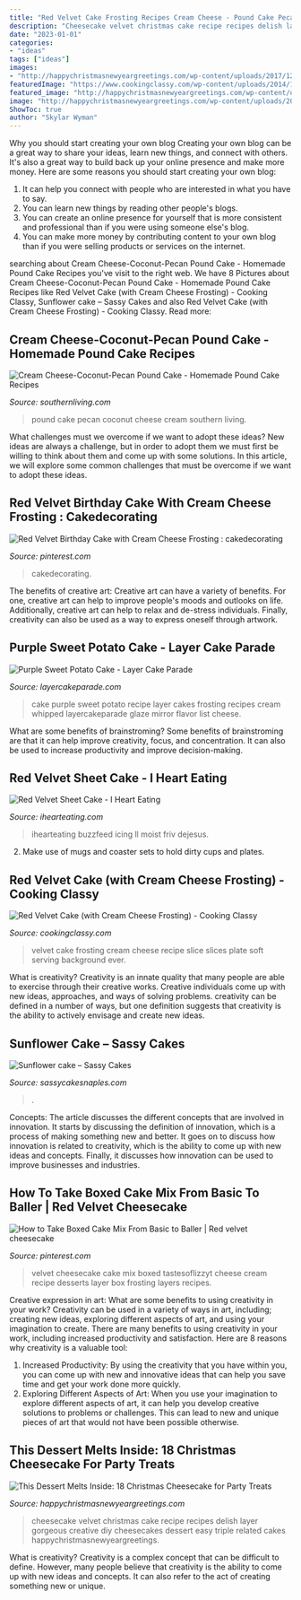 ```yaml
---
title: "Red Velvet Cake Frosting Recipes Cream Cheese - Pound Cake Pecan Coconut Cheese Cream Southern Living"
description: "Cheesecake velvet christmas cake recipe recipes delish layer gorgeous creative diy cheesecakes dessert easy triple related cakes happychristmasnewyeargreetings"
date: "2023-01-01"
categories:
- "ideas"
tags: ["ideas"]
images:
- "http://happychristmasnewyeargreetings.com/wp-content/uploads/2017/12/Red-velvet-cheesecake.jpg"
featuredImage: "https://www.cookingclassy.com/wp-content/uploads/2014/11/red-velvet-cake-5.jpg"
featured_image: "http://happychristmasnewyeargreetings.com/wp-content/uploads/2017/12/Red-velvet-cheesecake.jpg"
image: "http://happychristmasnewyeargreetings.com/wp-content/uploads/2017/12/Red-velvet-cheesecake.jpg"
ShowToc: true
author: "Skylar Wyman"
---
```



Why you should start creating your own blog
Creating your own blog can be a great way to share your ideas, learn new things, and connect with others. It's also a great way to build back up your online presence and make more money. Here are some reasons you should start creating your own blog: 
1. It can help you connect with people who are interested in what you have to say. 
2. You can learn new things by reading other people's blogs. 
3. You can create an online presence for yourself that is more consistent and professional than if you were using someone else's blog. 
4. You can make more money by contributing content to your own blog than if you were selling products or services on the internet.

	

		
searching about Cream Cheese-Coconut-Pecan Pound Cake - Homemade Pound Cake Recipes you've visit to the right web. We have 8 Pictures about Cream Cheese-Coconut-Pecan Pound Cake - Homemade Pound Cake Recipes like Red Velvet Cake (with Cream Cheese Frosting) - Cooking Classy, Sunflower cake – Sassy Cakes and also Red Velvet Cake (with Cream Cheese Frosting) - Cooking Classy. Read more:
		
    
## Cream Cheese-Coconut-Pecan Pound Cake - Homemade Pound Cake Recipes

<img loading=lazy src="http://img1.southernliving.timeinc.net/sites/default/files/styles/story_card_hero/public/image/2015/12/main/fobigw041103281.jpg?itok=luYhgf2T" onerror="this.onerror=null;this.src='https://tse1.mm.bing.net/th?id=OIP.-XRiGRfRvLIx4ndkkAMTtAHaEK&amp;pid=15.1';" alt="Cream Cheese-Coconut-Pecan Pound Cake - Homemade Pound Cake Recipes">

_Source: southernliving.com_

>pound cake pecan coconut cheese cream southern living. 

	

What challenges must we overcome if we want to adopt these ideas?
New ideas are always a challenge, but in order to adopt them we must first be willing to think about them and come up with some solutions. In this article, we will explore some common challenges that must be overcome if we want to adopt these ideas.

    
## Red Velvet Birthday Cake With Cream Cheese Frosting : Cakedecorating

<img loading=lazy src="https://i.pinimg.com/736x/2f/d1/5d/2fd15db1553e4f69572afd8f1ee23696.jpg" onerror="this.onerror=null;this.src='https://tse1.mm.bing.net/th?id=OIP.OIHQt5F2mHLREHpE5jwU5AHaLH&amp;pid=15.1';" alt="Red Velvet Birthday Cake with Cream Cheese Frosting : cakedecorating">

_Source: pinterest.com_

>cakedecorating. 

	

The benefits of creative art:
Creative art can have a variety of benefits. For one, creative art can help to improve people's moods and outlooks on life. Additionally, creative art can help to relax and de-stress individuals. Finally, creativity can also be used as a way to express oneself through artwork.

    
## Purple Sweet Potato Cake - Layer Cake Parade

<img loading=lazy src="http://layercakeparade.com/wp-content/uploads/2018/01/MG_4038-01.jpg" onerror="this.onerror=null;this.src='https://tse4.mm.bing.net/th?id=OIP.dgYmdJp1pG62LEoTeL12cwHaKz&amp;pid=15.1';" alt="Purple Sweet Potato Cake - Layer Cake Parade">

_Source: layercakeparade.com_

>cake purple sweet potato recipe layer cakes frosting recipes cream whipped layercakeparade glaze mirror flavor list cheese. 

	

What are some benefits of brainstroming?
Some benefits of brainstroming are that it can help improve creativity, focus, and concentration. It can also be used to increase productivity and improve decision-making.

    
## Red Velvet Sheet Cake - I Heart Eating

<img loading=lazy src="https://www.ihearteating.com/wp-content/uploads/2016/12/red-velvet-bars-1000.jpg" onerror="this.onerror=null;this.src='https://tse1.mm.bing.net/th?id=OIP.sY0SwVbyYdnllOwPWLX3QgHaLY&amp;pid=15.1';" alt="Red Velvet Sheet Cake - I Heart Eating">

_Source: ihearteating.com_

>ihearteating buzzfeed icing ll moist friv dejesus. 

	

2. Make use of mugs and coaster sets to hold dirty cups and plates.

    
## Red Velvet Cake (with Cream Cheese Frosting) - Cooking Classy

<img loading=lazy src="https://www.cookingclassy.com/wp-content/uploads/2014/11/red-velvet-cake-5.jpg" onerror="this.onerror=null;this.src='https://tse4.mm.bing.net/th?id=OIP.oQYdwO_J57LFE9kbBpXakwHaLH&amp;pid=15.1';" alt="Red Velvet Cake (with Cream Cheese Frosting) - Cooking Classy">

_Source: cookingclassy.com_

>velvet cake frosting cream cheese recipe slice slices plate soft serving background ever. 

	

What is creativity?
Creativity is an innate quality that many people are able to exercise through their creative works. Creative individuals come up with new ideas, approaches, and ways of solving problems. creativity can be defined in a number of ways, but one definition suggests that creativity is the ability to actively envisage and create new ideas.

    
## Sunflower Cake – Sassy Cakes

<img loading=lazy src="https://www.sassycakesnaples.com/wp-content/uploads/2019/09/IMG_0381-600x800.jpeg" onerror="this.onerror=null;this.src='https://tse4.mm.bing.net/th?id=OIP.n7iIrg1PU0HEKCxIBQLPoQHaJ4&amp;pid=15.1';" alt="Sunflower cake – Sassy Cakes">

_Source: sassycakesnaples.com_

>. 

	

Concepts:
The article discusses the different concepts that are involved in innovation. It starts by discussing the definition of innovation, which is a process of making something new and better. It goes on to discuss how innovation is related to creativity, which is the ability to come up with new ideas and concepts. Finally, it discusses how innovation can be used to improve businesses and industries.

    
## How To Take Boxed Cake Mix From Basic To Baller | Red Velvet Cheesecake

<img loading=lazy src="https://i.pinimg.com/originals/2e/f6/b5/2ef6b5ffcc145eb64a6016ade8e879b5.jpg" onerror="this.onerror=null;this.src='https://tse2.mm.bing.net/th?id=OIP.u7ErxvilvNwPUuHVgFR_wQHaLF&amp;pid=15.1';" alt="How to Take Boxed Cake Mix From Basic to Baller | Red velvet cheesecake">

_Source: pinterest.com_

>velvet cheesecake cake mix boxed tastesoflizzyt cheese cream recipe desserts layer box frosting layers recipes. 

	

Creative expression in art: What are some benefits to using creativity in your work?
Creativity can be used in a variety of ways in art, including; creating new ideas, exploring different aspects of art, and using your imagination to create. There are many benefits to using creativity in your work, including increased productivity and satisfaction. Here are 8 reasons why creativity is a valuable tool: 
1. Increased Productivity: By using the creativity that you have within you, you can come up with new and innovative ideas that can help you save time and get your work done more quickly.
2. Exploring Different Aspects of Art: When you use your imagination to explore different aspects of art, it can help you develop creative solutions to problems or challenges. This can lead to new and unique pieces of art that would not have been possible otherwise. 

    
## This Dessert Melts Inside: 18 Christmas Cheesecake For Party Treats

<img loading=lazy src="http://happychristmasnewyeargreetings.com/wp-content/uploads/2017/12/Red-velvet-cheesecake.jpg" onerror="this.onerror=null;this.src='https://tse3.mm.bing.net/th?id=OIP.HSObQqdynhmatKYzFK8B8QHaLG&amp;pid=15.1';" alt="This Dessert Melts Inside: 18 Christmas Cheesecake for Party Treats">

_Source: happychristmasnewyeargreetings.com_

>cheesecake velvet christmas cake recipe recipes delish layer gorgeous creative diy cheesecakes dessert easy triple related cakes happychristmasnewyeargreetings. 

	

What is creativity?
Creativity is a complex concept that can be difficult to define. However, many people believe that creativity is the ability to come up with new ideas and concepts. It can also refer to the act of creating something new or unique.

